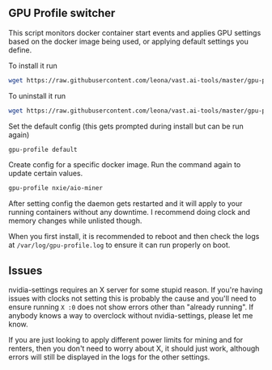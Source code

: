 ## GPU Profile switcher

This script monitors docker container start events and applies GPU settings based on the docker image being used, or applying default settings you define.

To install it run
```bash
wget https://raw.githubusercontent.com/leona/vast.ai-tools/master/gpu-profile/setup.sh -O - | sudo bash
```

To uninstall it run
```bash
wget https://raw.githubusercontent.com/leona/vast.ai-tools/master/gpu-profile/setup.sh -O - | sudo bash -s uninstall
```

Set the default config (this gets prompted during install but can be run again)
```bash
gpu-profile default
```

Create config for a specific docker image. Run the command again to update certain values.
```bash
gpu-profile nxie/aio-miner
```

After setting config the daemon gets restarted and it will apply to your running containers without any downtime. I recommend doing clock and memory changes while unlisted though.

When you first install, it is recommended to reboot and then check the logs at `/var/log/gpu-profile.log` to ensure it can run properly on boot.

## Issues

nvidia-settings requires an X server for some stupid reason. If you're having issues with clocks not setting this is probably the cause and you'll need to ensure running `X :0` does not show errors other than "already running". If anybody knows a way to overclock without nvidia-settings, please let me know.

If you are just looking to apply different power limits for mining and for renters, then you don't need to worry about X, it should just work, although errors will still be displayed in the logs for the other settings.
